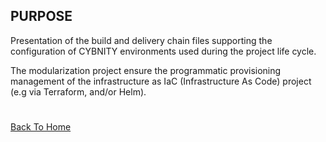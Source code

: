 ## PURPOSE
Presentation of the build and delivery chain files supporting the configuration of CYBNITY environments used during the project life cycle.

The modularization project ensure the programmatic provisioning management of the infrastructure as IaC (Infrastructure As Code) project (e.g via Terraform, and/or Helm).

#
[Back To Home](../README.md)
